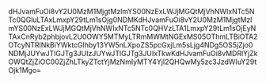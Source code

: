dHJvamFuOi8vY2U0MzM1MjgtMzlmYS00NzExLWJjMGQtMjVhNWIxNTc5NTc0QGluLTAxLmxpY29tLm1sOjg0NDMKdHJvamFuOi8vY2U0MzM1MjgtMzlmYS00NzExLWJjMGQtMjVhNWIxNTc5NTc0QHVzLTA1LmxpY29tLm1sOjEyNTAxCnRyb2phbjovL2U0OWY5MTMyLTRmMWMtNGExMS05OThmLTBiOTA2OTcyNTRlNkBiYWktcGlhby13YW5nLXpoZS5pcGxjLm5sLjg4NDg5OS5jZjo0NDMjJUYwJTlGJTg3JUIzJUYwJTlGJTg3JUIxTkwKdHJvamFuOi8vMDRlYjZkOWQtZjZiOC00ZjZhLTkyZTctYjMzNmIyMTY4YjI2QHQwMy5zc3JzdWIuY29tOjk1Mgo=